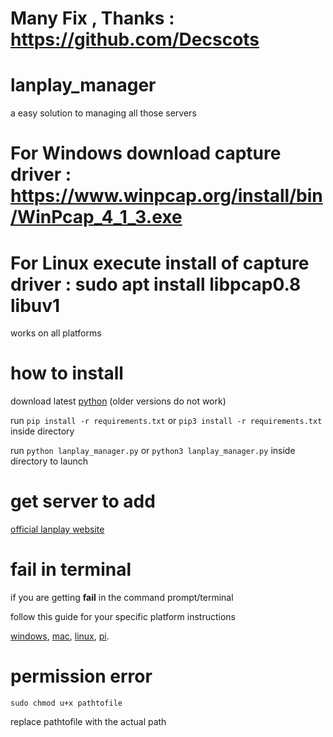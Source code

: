 
# Many Fix , Thanks : https://github.com/Decscots

# lanplay_manager
a easy solution to managing all those servers 
# For Windows download capture driver : https://www.winpcap.org/install/bin/WinPcap_4_1_3.exe
# For Linux execute install of capture driver :  sudo apt install libpcap0.8 libuv1


works on all platforms
# how to install 
download latest [python](https://www.python.org/downloads/) (older versions do not work)

run `pip install -r requirements.txt` or `pip3 install -r requirements.txt` inside directory

run `python lanplay_manager.py` or `python3 lanplay_manager.py` inside directory to launch

# get server to add
[official lanplay website](http://www.lan-play.com/)


# fail in terminal
if you are getting __fail__ in the command prompt/terminal

follow this guide for your specific platform instructions

[windows](https://rentry.org/TeknikLAN#windows), 
[mac](https://rentry.org/TeknikLAN#mac), 
[linux](https://rentry.org/TeknikLAN#linux), 
[pi](https://rentry.org/TeknikLAN#raspberry-pi).

# permission error
`sudo chmod u+x pathtofile`

replace pathtofile with the actual path
